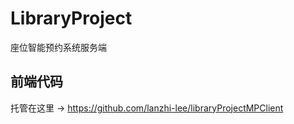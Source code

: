 # LibraryProject
座位智能预约系统服务端


## 前端代码
托管在这里 -> https://github.com/lanzhi-lee/libraryProjectMPClient
